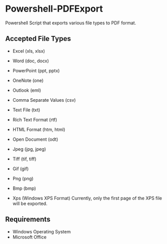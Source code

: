 # Powershell-PDFExport
Powershell Script that exports various file types to PDF format.

## Accepted File Types
* Excel (xls, xlsx)
* Word (doc, docx)
* PowerPoint (ppt, pptx)
* OneNote (one)
* Outlook (eml)

* Comma Separate Values (csv)
* Text File (txt)
* Rich Text Format (rtf)
* HTML Format (htm, html)
* Open Document (odt)

* Jpeg (jpg, jpeg)
* Tiff (tif, tiff)
* Gif (gif)
* Png (png)
* Bmp (bmp)

* Xps (Windows XPS Format)
Currently, only the first page of the XPS file will be exported.

## Requirements
* Windows Operating System
* Microsoft Office
